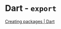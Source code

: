 # Dart - `export`

[Creating packages | Dart](https://dart.dev/guides/libraries/create-library-packages)
